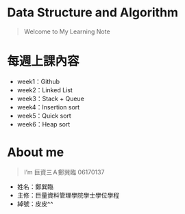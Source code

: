 # Data Structure and Algorithm
> Welcome to My Learning Note 

# 每週上課內容
* week1：Github
* week2：Linked List
* week3：Stack + Queue
* week4：Insertion sort
* week5：Quick sort
* week6：Heap sort

# About me
> I’m 巨資三Ａ鄭巽臨 06170137
* 姓名：鄭巽臨
* 主修：巨量資料管理學院學士學位學程
* 綽號：皮皮^^
